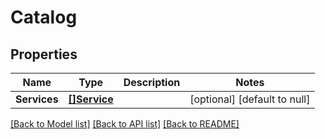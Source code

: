 # Catalog

## Properties
Name | Type | Description | Notes
------------ | ------------- | ------------- | -------------
**Services** | [**[]Service**](Service.md) |  | [optional] [default to null]

[[Back to Model list]](../README.md#documentation-for-models) [[Back to API list]](../README.md#documentation-for-api-endpoints) [[Back to README]](../README.md)

